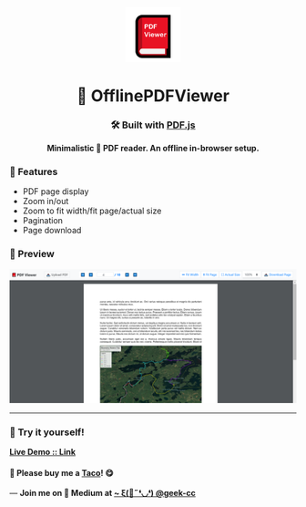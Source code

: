 <div align="center">
  <img src="https://github.com/incubated-geek-cc/OfflinePDFViewer/raw/main/img/logo.png" width="96" alt="logo">

  # 🔎 OfflinePDFViewer

  ### 🛠️ Built with <a href='https://mozilla.github.io/pdf.js/' target='_blank'>PDF.js</a>

**Minimalistic 📖 PDF reader. An offline in-browser setup.**

<div align="left">

  ### 📌 Features

</div>
<div align="left">
	<ul>
		<li>PDF page display</li>
		<li>Zoom in/out</li>
		<li>Zoom to fit width/fit page/actual size</li>
		<li>Pagination</li>
		<li>Page download</li>
	</ul>
</div>
</div>

### 👀 Preview
<img src='https://github.com/incubated-geek-cc/OfflinePDFViewer/raw/main/img/preview.png' width="800px" />

---
### 🌟 Try it yourself!
[**Live Demo :: Link**](https://incubated-geek-cc.github.io/OfflinePDFViewer)

#### 🌮 Please buy me a <a href='https://www.buymeacoffee.com/geekcc' target='_blank'>Taco</a>! 😋

— <b>Join me on 📝 <b>Medium</b> at <a href='https://medium.com/@geek-cc' target='_blank'>~ ξ(🎀˶❛◡❛) @geek-cc</a></b>

